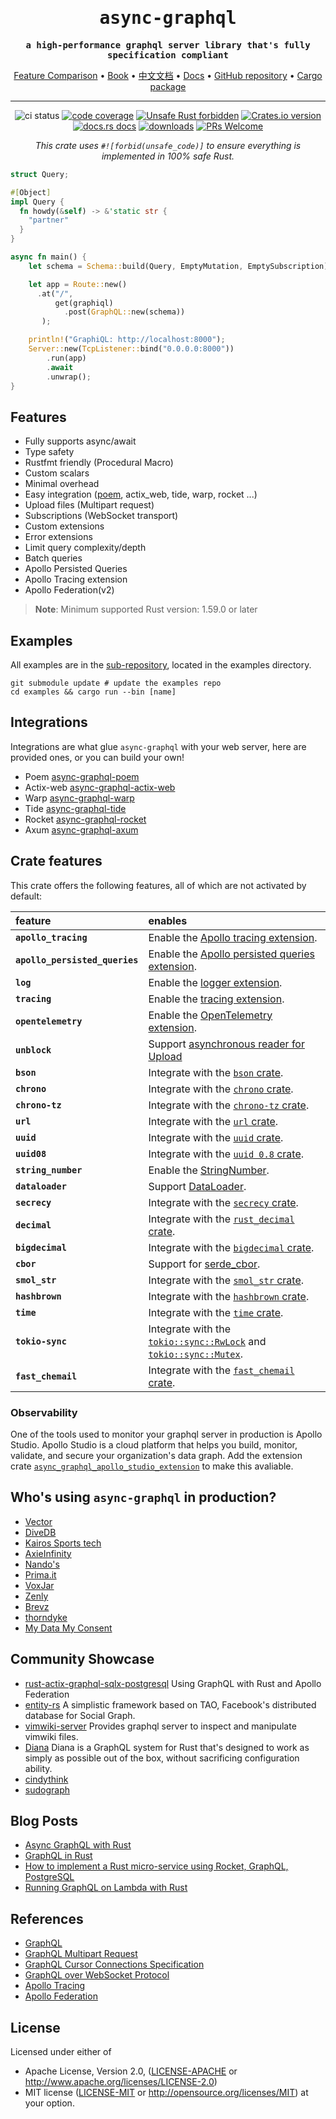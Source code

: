 <div align="center">
<samp>

# async-graphql

**a high-performance graphql server library that's fully specification compliant**

</samp>

[Feature Comparison](feature-comparison.md) • [Book](https://async-graphql.github.io/async-graphql/en/index.html) • [中文文档](https://async-graphql.github.io/async-graphql/zh-CN/index.html) • [Docs](https://docs.rs/async-graphql) • [GitHub repository](https://github.com/async-graphql/async-graphql) • [Cargo package](https://crates.io/crates/async-graphql)

---

![ci status](https://github.com/async-graphql/async-graphql/workflows/CI/badge.svg)
[![code coverage](https://codecov.io/gh/async-graphql/async-graphql/branch/master/graph/badge.svg)](https://codecov.io/gh/async-graphql/async-graphql/)
[![Unsafe Rust forbidden](https://img.shields.io/badge/unsafe-forbidden-success.svg)](https://github.com/rust-secure-code/safety-dance/)
[![Crates.io version](https://img.shields.io/crates/v/async-graphql.svg)](https://crates.io/crates/async-graphql)
[![docs.rs docs](https://img.shields.io/badge/docs-latest-blue.svg)](https://docs.rs/async-graphql)
[![downloads](https://img.shields.io/crates/d/async-graphql.svg)](https://crates.io/crates/async-graphql)
[![PRs Welcome](https://img.shields.io/badge/PRs-welcome-brightgreen.svg)](https://github.com/async-graphql/async-graphql/compare)

_This crate uses `#![forbid(unsafe_code)]` to ensure everything is implemented in 100% safe Rust._

</div>

```rs
struct Query;

#[Object]
impl Query {
  fn howdy(&self) -> &'static str {
    "partner"
  }
}

async fn main() {
    let schema = Schema::build(Query, EmptyMutation, EmptySubscription).finish();

    let app = Route::new()
      .at("/",
          get(graphiql)
            .post(GraphQL::new(schema))
       );

    println!("GraphiQL: http://localhost:8000");
    Server::new(TcpListener::bind("0.0.0.0:8000"))
        .run(app)
        .await
        .unwrap();
}
```

## Features

- Fully supports async/await
- Type safety
- Rustfmt friendly (Procedural Macro)
- Custom scalars
- Minimal overhead
- Easy integration ([poem](https://crates.io/crates/poem), actix_web, tide, warp, rocket ...)
- Upload files (Multipart request)
- Subscriptions (WebSocket transport)
- Custom extensions
- Error extensions
- Limit query complexity/depth
- Batch queries
- Apollo Persisted Queries
- Apollo Tracing extension
- Apollo Federation(v2)

> **Note**: Minimum supported Rust version: 1.59.0 or later

## Examples

All examples are in the [sub-repository](https://github.com/async-graphql/examples), located in the examples directory.

```shell
git submodule update # update the examples repo
cd examples && cargo run --bin [name]
```

## Integrations

Integrations are what glue `async-graphql` with your web server, here are provided ones, or you can build your own!

- Poem [async-graphql-poem](https://crates.io/crates/async-graphql-poem)
- Actix-web [async-graphql-actix-web](https://crates.io/crates/async-graphql-actix-web)
- Warp [async-graphql-warp](https://crates.io/crates/async-graphql-warp)
- Tide [async-graphql-tide](https://crates.io/crates/async-graphql-tide)
- Rocket [async-graphql-rocket](https://github.com/async-graphql/async-graphql/tree/master/integrations/rocket)
- Axum [async-graphql-axum](https://github.com/async-graphql/async-graphql/tree/master/integrations/axum)

## Crate features

This crate offers the following features, all of which are not activated by default:

| feature                        | enables                                                                                                                                                                                       |
|:-------------------------------|:----------------------------------------------------------------------------------------------------------------------------------------------------------------------------------------------|
| **`apollo_tracing`**           | Enable the [Apollo tracing extension](extensions/struct.ApolloTracing.html).                                                                                                                  |
| **`apollo_persisted_queries`** | Enable the [Apollo persisted queries extension](extensions/apollo_persisted_queries/struct.ApolloPersistedQueries.html).                                                                      |
| **`log`**                      | Enable the [logger extension](extensions/struct.Logger.html).                                                                                                                                 |
| **`tracing`**                  | Enable the [tracing extension](extensions/struct.Tracing.html).                                                                                                                               |
| **`opentelemetry`**            | Enable the [OpenTelemetry extension](extensions/struct.OpenTelemetry.html).                                                                                                                   |
| **`unblock`**                  | Support [asynchronous reader for Upload](types/struct.Upload.html)                                                                                                                            |
| **`bson`**                     | Integrate with the [`bson` crate](https://crates.io/crates/bson).                                                                                                                             |
| **`chrono`**                   | Integrate with the [`chrono` crate](https://crates.io/crates/chrono).                                                                                                                         |
| **`chrono-tz`**                | Integrate with the [`chrono-tz` crate](https://crates.io/crates/chrono-tz).                                                                                                                   |
| **`url`**                      | Integrate with the [`url` crate](https://crates.io/crates/url).                                                                                                                               |
| **`uuid`**                     | Integrate with the [`uuid` crate](https://crates.io/crates/uuid).                                                                                                                             |
| **`uuid08`**                   | Integrate with the [`uuid 0.8` crate](https://crates.io/crates/uuid/0.8.2).                                                                                                                   |
| **`string_number`**            | Enable the [StringNumber](types/struct.StringNumber.html).                                                                                                                                    |
| **`dataloader`**               | Support [DataLoader](dataloader/struct.DataLoader.html).                                                                                                                                      |
| **`secrecy`**                  | Integrate with the [`secrecy` crate](https://crates.io/crates/secrecy).                                                                                                                       |
| **`decimal`**                  | Integrate with the [`rust_decimal` crate](https://crates.io/crates/rust_decimal).                                                                                                             |
| **`bigdecimal`**               | Integrate with the [`bigdecimal` crate](https://crates.io/crates/bigdecimal).                                                                                                                 |
| **`cbor`**                     | Support for [serde_cbor](https://crates.io/crates/serde_cbor).                                                                                                                                |
| **`smol_str`**                 | Integrate with the [`smol_str` crate](https://crates.io/crates/smol_str).                                                                                                                     |
| **`hashbrown`**                | Integrate with the [`hashbrown` crate](https://github.com/rust-lang/hashbrown).                                                                                                               |
| **`time`**                     | Integrate with the [`time` crate](https://github.com/time-rs/time).                                                                                                                           |
| **`tokio-sync`**               | Integrate with the [`tokio::sync::RwLock`](https://docs.rs/tokio/1.18.1/tokio/sync/struct.RwLock.html) and [`tokio::sync::Mutex`](https://docs.rs/tokio/1.18.1/tokio/sync/struct.Mutex.html). |
| **`fast_chemail`**             | Integrate with the [`fast_chemail` crate](https://crates.io/crates/fast_chemail).                                                                                                             |

### Observability

One of the tools used to monitor your graphql server in production is Apollo Studio. Apollo Studio is a cloud platform that helps you build, monitor, validate, and secure your organization's data graph.
Add the extension crate [`async_graphql_apollo_studio_extension`](https://github.com/async-graphql/async_graphql_apollo_studio_extension) to make this avaliable.

## Who's using `async-graphql` in production?

- [Vector](https://vector.dev/)
- [DiveDB](https://divedb.net)
- [Kairos Sports tech](https://kairostech.io/)
- [AxieInfinity](https://axieinfinity.com/)
- [Nando's](https://www.nandos.co.uk/)
- [Prima.it](https://www.prima.it/)
- [VoxJar](https://voxjar.com/)
- [Zenly](https://zen.ly/)
- [Brevz](https://brevz.io/)
- [thorndyke](https://www.thorndyke.ai/)
- [My Data My Consent](https://mydatamyconsent.com/)

## Community Showcase

- [rust-actix-graphql-sqlx-postgresql](https://github.com/camsjams/rust-actix-graphql-sqlx-postgresql)
  Using GraphQL with Rust and Apollo Federation
- [entity-rs](https://github.com/chipsenkbeil/entity-rs) A simplistic framework based on TAO, Facebook's distributed database for Social Graph.
- [vimwiki-server](https://github.com/chipsenkbeil/vimwiki-rs/tree/master/vimwiki-server) Provides graphql server to inspect and manipulate vimwiki files.
- [Diana](https://github.com/arctic-hen7/diana) Diana is a GraphQL system for Rust that's designed to work as simply as possible out of the box, without sacrificing configuration ability.
- [cindythink](https://www.cindythink.com/)
- [sudograph](https://github.com/sudograph/sudograph)

## Blog Posts

- [Async GraphQL with Rust](https://formidable.com/blog/2022/async-graphql-with-rust-1/)
- [GraphQL in Rust](https://romankudryashov.com/blog/2020/12/graphql-rust/)
- [How to implement a Rust micro-service using Rocket, GraphQL, PostgreSQL](https://lionkeng.medium.com/how-to-implement-a-rust-micro-service-using-rocket-graphql-postgresql-a3f455f2ae8b)
- [Running GraphQL on Lambda with Rust](https://dylananthony.com/posts/graphql-lambda-rust)

## References

- [GraphQL](https://graphql.org)
- [GraphQL Multipart Request](https://github.com/jaydenseric/graphql-multipart-request-spec)
- [GraphQL Cursor Connections Specification](https://facebook.github.io/relay/graphql/connections.htm)
- [GraphQL over WebSocket Protocol](https://github.com/apollographql/subscriptions-transport-ws/blob/master/PROTOCOL.md)
- [Apollo Tracing](https://github.com/apollographql/apollo-tracing)
- [Apollo Federation](https://www.apollographql.com/docs/apollo-server/federation/introduction)

## License

Licensed under either of

- Apache License, Version 2.0,
  ([LICENSE-APACHE](./LICENSE-APACHE) or http://www.apache.org/licenses/LICENSE-2.0)
- MIT license ([LICENSE-MIT](./LICENSE-MIT) or http://opensource.org/licenses/MIT)
  at your option.
